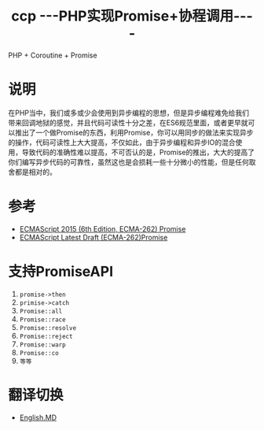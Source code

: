 <h1 align="center">ccp ---PHP实现Promise+协程调用---- </h1>

PHP + Coroutine + Promise

# 说明

在PHP当中，我们或多或少会使用到异步编程的思想，但是异步编程难免给我们带来回调地狱的感觉，并且代码可读性十分之差，在ES6规范里面，或者更早就可以推出了一个做Promise的东西，利用Promise，你可以用同步的做法来实现异步的操作，代码可读性上大大提高，不仅如此，由于异步编程和异步IO的混合使用，导致代码的准确性难以提高，不可否认的是，Promise的推出，大大的提高了你们编写异步代码的可靠性，虽然这也是会损耗一些十分微小的性能，但是任何取舍都是相对的。


# 参考

- [ECMAScript 2015 (6th Edition, ECMA-262) Promise](http://www.ecma-international.org/ecma-262/6.0/#sec-promise-objects)
- [ECMAScript Latest Draft (ECMA-262)Promise](https://promisesaplus.com/)

# 支持PromiseAPI

1. `promise->then`
2. `primise->catch`
3. `Promise::all`
4. `Promise::race`
5. `Promise::resolve`
6. `Promise::reject`
7. `Promise::warp`
8. `Promise::co`
9. `等等`

# 翻译切换

- [English.MD](https://github.com/whiteCcinn/ccp/edit/master/README.md)